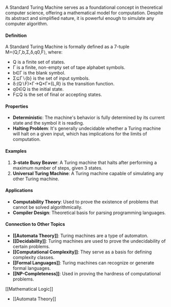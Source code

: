 A Standard Turing Machine serves as a foundational concept in theoretical computer science, offering a mathematical model for computation. Despite its abstract and simplified nature, it is powerful enough to simulate any computer algorithm.

#### Definition

A Standard Turing Machine is formally defined as a 7-tuple M=⟨Q,Γ,b,Σ,δ,q0,F⟩, where:

- Q is a finite set of states.
- Γ is a finite, non-empty set of tape alphabet symbols.
- b∈Γ is the blank symbol.
- Σ⊆Γ∖{b} is the set of input symbols.
- δ:(Q∖F)×Γ→Q×Γ×{L,R} is the transition function.
- q0∈Q is the initial state.
- F⊆Q is the set of final or accepting states.

#### Properties

- **Deterministic**: The machine's behavior is fully determined by its current state and the symbol it is reading.
- **Halting Problem**: It's generally undecidable whether a Turing machine will halt on a given input, which has implications for the limits of computation.

#### Examples

1. **3-state Busy Beaver**: A Turing machine that halts after performing a maximum number of steps, given 3 states.
2. **Universal Turing Machine**: A Turing machine capable of simulating any other Turing machine.

#### Applications

- **Computability Theory**: Used to prove the existence of problems that cannot be solved algorithmically.
- **Compiler Design**: Theoretical basis for parsing programming languages.

#### Connection to Other Topics

- **[[Automata Theory]]**: Turing machines are a type of automaton.
- **[[Decidability]]**: Turing machines are used to prove the undecidability of certain problems.
- **[[Computational Complexity]]**: They serve as a basis for defining complexity classes.
- **[[Formal Languages]]**: Turing machines can recognize or generate formal languages.
- **[[NP-Completeness]]**: Used in proving the hardness of computational problems.

 [[Mathematical Logic]]
- [[Automata Theory]]